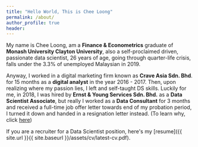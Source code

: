 ```yaml
---
title: "Hello World, This is Chee Loong"
permalink: /about/
author_profile: true
header:
---
```


My name is Chee Loong, am a **Finance & Econometrics** graduate of **Monash University Clayton University**, also a self-proclaimed driven, passionate data scientist, 26 years of age, going through quarter-life crisis, falls under the 3.3% of unemployed Malaysian in 2019.

Anyway, I worked in a digital marketing firm known as **Crave Asia Sdn. Bhd**. for 15 months as a **digital analyst** in the year 2016 - 2017. Then, upon realizing where my passion lies, I left and self-taught DS skills. Luckily for me, in 2018, I was hired by **Ernst & Young Services Sdn. Bhd.** as a **Data Scientist Associate**, but really I worked as a **Data Consultant** for 3 months and received a full-time job offer letter towards end of my probation period, I turned it down and handed in a resignation letter instead. (To learn why, click [here](https://cheeloong.github.io/faqs))

If you are a recruiter for a Data Scientist position, here's my [resume]({{ site.url }}{{ site.baseurl }}/assets/cv/latest-cv.pdf).

